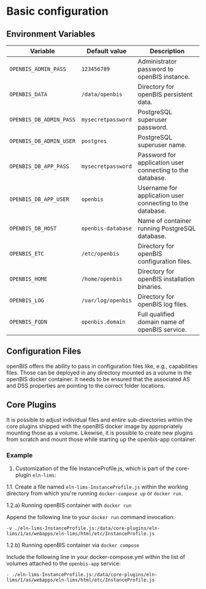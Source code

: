 # Basic configuration

## Environment Variables

| Variable | Default value | Description |
| -------- | ------------- | ----------- |
|`OPENBIS_ADMIN_PASS`|`123456789`|Administrator password to openBIS instance.|
|`OPENBIS_DATA`|`/data/openbis`|Directory for openBIS persistent data.|
|`OPENBIS_DB_ADMIN_PASS`|`mysecretpassword`|PostgreSQL superuser password. |
|`OPENBIS_DB_ADMIN_USER`|`postgres`|PostgreSQL superuser name.|
|`OPENBIS_DB_APP_PASS`|`mysecretpassword`|Password for application user connecting to the database.|
|`OPENBIS_DB_APP_USER`|`openbis`|Username for application user connecting to the database.|
|`OPENBIS_DB_HOST`|`openbis-database`|Name of container running PostgreSQL database.|
|`OPENBIS_ETC`|`/etc/openbis`|Directory for openBIS configuration files.|
|`OPENBIS_HOME`|`/home/openbis`|Directory for openBIS installation binaries.|
|`OPENBIS_LOG`|`/var/log/openbis`|Directory for openBIS log files.|
|`OPENBIS_FQDN`|`openbis.domain`|Full qualified domain name of openBIS service.|

## Configuration Files

openBIS offers the ability to pass in configuration files like, e.g., capabilities files. Those can be deployed in any directory mounted as a volume in the openBIS docker container. It needs to be ensured that the associated AS and DSS properties are pointing to the correct folder locations.


## Core Plugins 

It is possible to adjust individual files and entire sub-directories within the core plugins shipped with the openBIS docker image by appropriately mounting those as a volume. Likewise, it is possible to create new plugins from scratch and mount those while starting up the openbis-app container.

### Example


1. Customization of the file InstanceProfile.js, which is part of the core-plugin `eln-lims`:

1.1. Create a file named `eln-lims-InstanceProfile.js` within the working directory from which you're running `docker-compose up` or `docker run`.

1.2.a) Running openBIS container with `docker run`

Append the following line to your `docker run` command invocation:
```
-v ./eln-lims-InstanceProfile.js:/data/core-plugins/eln-lims/1/as/webapps/eln-lims/html/etc/InstanceProfile.js
```

1.2.b) Running openBIS container via `docker compose`

Include the following line in your docker-compose.yml within the list of volumes attached to the `openbis-app` service:
```
- ./eln-lims-InstanceProfile.js:/data/core-plugins/eln-lims/1/as/webapps/eln-lims/html/etc/InstanceProfile.js
```
